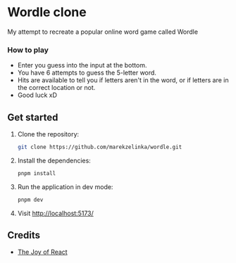 # Wordle clone

My attempt to recreate a popular online word game called Wordle

### How to play

- Enter you guess into the input at the bottom.
- You have 6 attempts to guess the 5-letter word.
- Hits are available to tell you if letters aren't in the word, or if letters are in the correct location or not.
- Good luck xD

## Get started

1. Clone the repository:

   ```sh
   git clone https://github.com/marekzelinka/wordle.git
   ```

2. Install the dependencies:

   ```sh
   pnpm install
   ```

3. Run the application in dev mode:

   ```sh
   pnpm dev
   ```

4. Visit [http://localhost:5173/](http://localhost:5173/)

## Credits

- [The Joy of React](https://www.joyofreact.com/)
